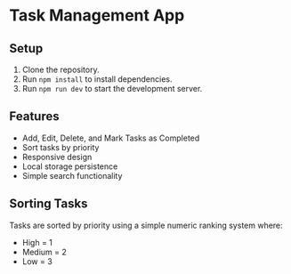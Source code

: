 # Task Management App

## Setup
1. Clone the repository.
2. Run `npm install` to install dependencies.
3. Run `npm run dev` to start the development server.

## Features
- Add, Edit, Delete, and Mark Tasks as Completed
- Sort tasks by priority
- Responsive design
- Local storage persistence
- Simple search functionality

## Sorting Tasks
Tasks are sorted by priority using a simple numeric ranking system where:
- High = 1
- Medium = 2
- Low = 3
